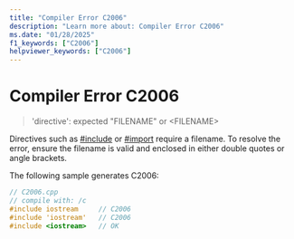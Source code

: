 ```yaml
---
title: "Compiler Error C2006"
description: "Learn more about: Compiler Error C2006"
ms.date: "01/28/2025"
f1_keywords: ["C2006"]
helpviewer_keywords: ["C2006"]
---
```

# Compiler Error C2006

> 'directive': expected "FILENAME" or \<FILENAME>

Directives such as [#include](../../preprocessor/hash-include-directive-c-cpp.md) or [#import](../../preprocessor/hash-import-directive-cpp.md) require a filename. To resolve the error, ensure the filename is valid and enclosed in either double quotes or angle brackets.

The following sample generates C2006:

```cpp
// C2006.cpp
// compile with: /c
#include iostream     // C2006
#include 'iostream'   // C2006
#include <iostream>   // OK
```
